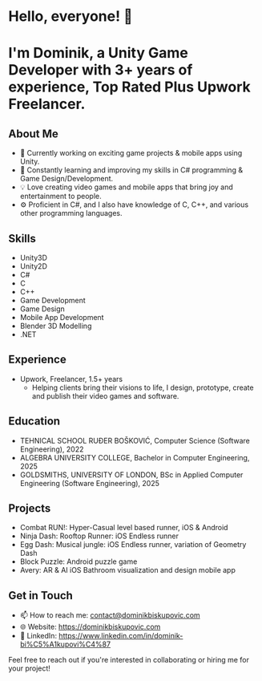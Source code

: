 # Hello, everyone! 👋
# I'm Dominik, a Unity Game Developer with 3+ years of experience, Top Rated Plus Upwork Freelancer.

## About Me
- 🔭 Currently working on exciting game projects & mobile apps using Unity.
- 🌱 Constantly learning and improving my skills in C# programming & Game Design/Development.
- 💡 Love creating video games and mobile apps that bring joy and entertainment to people.
- ⚙️ Proficient in C#, and I also have knowledge of C, C++, and various other programming languages.

## Skills
- Unity3D
- Unity2D
- C#
- C
- C++
- Game Development
- Game Design
- Mobile App Development
- Blender 3D Modelling
- .NET

## Experience
- Upwork, Freelancer, 1.5+ years
  - Helping clients bring their visions to life, I design, prototype, create and publish their video games and software.

## Education
- TEHNICAL SCHOOL RUĐER BOŠKOVIĆ, Computer Science (Software Engineering), 2022
- ALGEBRA UNIVERSITY COLLEGE, Bachelor in Computer Engineering, 2025
- GOLDSMITHS, UNIVERSITY OF LONDON, BSc in Applied Computer Engineering (Software Engineering), 2025

## Projects
- Combat RUN!: Hyper-Casual level based runner, iOS & Android
- Ninja Dash: Rooftop Runner: iOS Endless runner
- Egg Dash: Musical jungle: iOS Endless runner, variation of Geometry Dash
- Block Puzzle: Android puzzle game
- Avery: AR & AI iOS Bathroom visualization and design mobile app

## Get in Touch
- 📫 How to reach me: contact@dominikbiskupovic.com
- 🌐 Website: https://dominikbiskupovic.com
- 💼 LinkedIn: https://www.linkedin.com/in/dominik-bi%C5%A1kupovi%C4%87

Feel free to reach out if you're interested in collaborating or hiring me for your project!
